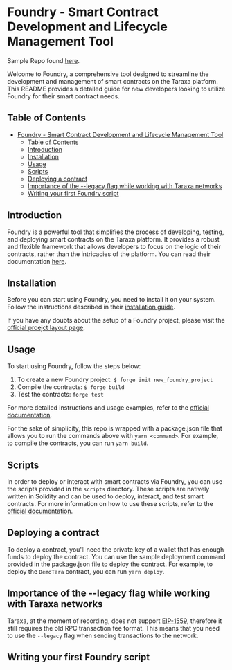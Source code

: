 # Foundry - Smart Contract Development and Lifecycle Management Tool

Sample Repo found [here](https://github.com/Taraxa-project/foundry-example/tree/main).

Welcome to Foundry, a comprehensive tool designed to streamline the development and management of smart contracts on the Taraxa platform. This README provides a detailed guide for new developers looking to utilize Foundry for their smart contract needs.

## Table of Contents

- [Foundry - Smart Contract Development and Lifecycle Management Tool](#foundry---smart-contract-development-and-lifecycle-management-tool)
  - [Table of Contents](#table-of-contents)
  - [Introduction](#introduction)
  - [Installation](#installation)
  - [Usage](#usage)
  - [Scripts](#scripts)
  - [Deploying a contract](#deploying-a-contract)
  - [Importance of the --legacy flag while working with Taraxa networks](#importance-of-the---legacy-flag-while-working-with-taraxa-networks)
  - [Writing your first Foundry script](#writing-your-first-foundry-script)

## Introduction

Foundry is a powerful tool that simplifies the process of developing, testing, and deploying smart contracts on the Taraxa platform. It provides a robust and flexible framework that allows developers to focus on the logic of their contracts, rather than the intricacies of the platform. You can read their documentation [here](https://book.getfoundry.sh/).

## Installation

Before you can start using Foundry, you need to install it on your system. Follow the instructions described in their [installation guide](https://book.getfoundry.sh/installation).

If you have any doubts about the setup of a Foundry project, please visit the [official proejct layout page](https://book.getfoundry.sh/projects/project-layout).

## Usage

To start using Foundry, follow the steps below:

1. To create a new Foundry project: `$ forge init new_foundry_project`
2. Compile the contracts: `$ forge build`
3. Test the contracts: `forge test`

For more detailed instructions and usage examples, refer to the [official documentation](https://taraxa.io/docs/foundry).

For the sake of simplicity, this repo is wrapped with a package.json file that allows you to run the commands above with `yarn <command>`. For example, to compile the contracts, you can run `yarn build`.

## Scripts

In order to deploy or interact with smart contracts via Foundry, you can use the scripts provided in the `scripts` directory. These scripts are natively written in Solidity and can be used to deploy, interact, and test smart contracts. For more information on how to use these scripts, refer to the [official documentation](https://book.getfoundry.sh/tutorials/solidity-scripting).

## Deploying a contract

To deploy a contract, you'll need the private key of a wallet that has enough funds to deploy the contract. You can use the sample deployment command provided in the package.json file to deploy the contract. For example, to deploy the `DemoTara` contract, you can run `yarn deploy`.

## Importance of the --legacy flag while working with Taraxa networks

Taraxa, at the moment of recording, does not support [EIP-1559](https://eips.ethereum.org/EIPS/eip-1559), therefore it still requires the old RPC transaction fee format. This means that you need to use the `--legacy` flag when sending transactions to the network.

## Writing your first Foundry script

